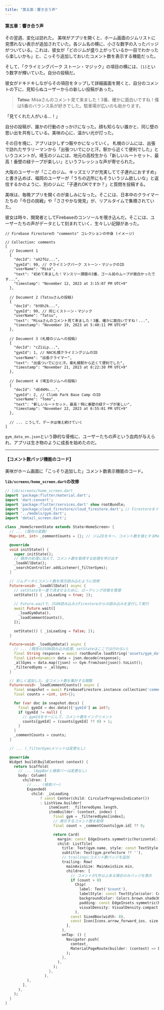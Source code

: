 ```yaml
---
title: "第五章：響き合う声"
---
```


#### **第五章：響き合う声**

その翌週、変化は訪れた。
美咲がアプリを開くと、ホーム画面のジムリストに見慣れない表示が追加されていた。各ジム名の横に、小さな数字の入ったバッジがついている。これは、彼女が「どのジムが盛り上がっているか一目でわかったら楽しいかも」と、こっそり追加しておいたコメント数を表示する機能だった。

そして、「クライミングパーク ストーン・マジック」の項目の横には、`[1]`という数字が輝いていた。自分の投稿だ。

彼女がドキドキしながらその項目をタップして詳細画面を開くと、自分のコメントの下に、見知らぬユーザーからの新しい投稿があった。

> **Tatsu:** Misaさんのコメント見て来ました！3番、確かに面白いですね！僕は5番のバランス系が好きでした。駐車場が広いのも助かります。

「見てくれた人がいる…！」

自分の投稿が、誰かの行動のきっかけになった。顔も知らない誰かと、同じ壁の思い出を共有している。美咲の心に、温かい光が灯った。

その日を境に、アプリは少しずつ賑やかになっていく。
札幌のジムには、出張で訪れたサラリーマンから「出張ついでにひと汗。駅から近くて便利でした」というコメントが。埼玉のジムには、地元の高校生から「新しいルートセット、最高！垂壁の緑テープが楽しい」というフレッシュな声が寄せられた。

大阪のユーザーが「ここのジム、キッズエリアが充実してて子連れにおすすめ」と書き込めば、福岡のユーザーが「うちの近所にもそういうジム欲しいな」と返信するかのように、別のジムに「子連れOKですか？」と質問を投稿する。

美咲は、毎晩アプリを開くのが楽しみになった。そこには、日本中のクライマーたちの「今日の挑戦」や「ささやかな発見」が、リアルタイムで集積されていた。

彼女は時々、開発者としてFirebaseのコンソールを覗き込んだ。そこには、ユーザーたちの声がデータとして刻まれていく、生々しい記録があった。

```
// Firebase Firestoreの "comments" コレクションの中身 (イメージ)

// Collection: comments
[
  // Document 1
  {
    "docId": "aX2fGz...",
    "gymId": 99, // クライミングパーク ストーン・マジックのID
    "userName": "Misa",
    "text": "初めて来ました！マンスリー課題の3番、ゴール前のムーブが面白かったです...",
    "timestamp": "November 12, 2023 at 3:15:07 PM UTC+9"
  },
  
  // Document 2 (Tatsuさんの投稿)
  {
    "docId": "bY8hJk...",
    "gymId": 99, // 同じくストーン・マジック
    "userName": "Tatsu",
    "text": "Misaさんのコメント見て来ました！3番、確かに面白いですね！...",
    "timestamp": "November 19, 2023 at 5:40:11 PM UTC+9"
  },

  // Document 3 (札幌のジムへの投稿)
  {
    "docId": "cZ1iLp...",
    "gymId": 1, // NAC札幌クライミングジムのID
    "userName": "出張クライマー",
    "text": "出張ついでにひと汗。東札幌駅から近くて便利でした",
    "timestamp": "November 21, 2023 at 8:22:30 PM UTC+9"
  },

  // Document 4 (埼玉のジムへの投稿)
  {
    "docId": "dE4kMn...",
    "gymId": 2, // Climb Park Base Camp のID
    "userName": "Tomo",
    "text": "新しいルートセット、最高！特に垂壁の緑テープが楽しい",
    "timestamp": "November 22, 2023 at 6:55:01 PM UTC+9"
  },
  
  // ... こうして、データは増え続けていく
]
```

`gym_data_en.json`という静的な骨格に、ユーザーたちの声という血肉が与えられ、アプリは生き物のように成長を始めたのだ。

---
#### **【コメント数バッジ機能のコード】**

美咲がホーム画面に「こっそり追加した」コメント数表示機能のコード。

**`lib/screens/home_screen.dart`の改修**

```dart
// lib/screens/home_screen.dart
import 'package:flutter/material.dart';
import 'dart:convert';
import 'package:flutter/services.dart' show rootBundle;
import 'package:cloud_firestore/cloud_firestore.dart'; // Firestoreをインポート
import '../models/gym.dart';
import 'detail_screen.dart';

class _HomeScreenState extends State<HomeScreen> {
  // ... (既存の変数)
  Map<int, int> _commentCounts = {}; // ジムIDをキー、コメント数を値とするMapを追加

  @override
  void initState() {
    super.initState();
    // 既存の処理に加えて、コメント数を取得する処理を呼び出す
    _loadAllData(); 
    _searchController.addListener(_filterGyms);
  }

  // ジムデータとコメント数を両方読み込むように改修
  Future<void> _loadAllData() async {
    // setStateを一度で済ませるために、ローディング状態を管理
    setState(() { _isLoading = true; });
    
    // Future.waitで、JSON読み込みとFirestoreからの読み込みを並行して実行
    await Future.wait([
      _loadGymData(),
      _loadCommentCounts(),
    ]);

    setState(() { _isLoading = false; });
  }

  Future<void> _loadGymData() async {
    // ... (既存のJSON読み込み処理、setStateはここでは行わない)
    final String response = await rootBundle.loadString('assets/gym_data_en.json');
    final List<dynamic> data = json.decode(response);
    _allGyms = data.map((json) => Gym.fromJson(json)).toList();
    _filteredGyms = _allGyms;
  }

  // 新しく追加した、全コメント数を集計する関数
  Future<void> _loadCommentCounts() async {
    final snapshot = await FirebaseFirestore.instance.collection('comments').get();
    final counts = <int, int>{};

    for (var doc in snapshot.docs) {
      final gymId = doc.data()['gymId'] as int?;
      if (gymId != null) {
        // gymIdをキーにして、コメント数をインクリメント
        counts[gymId] = (counts[gymId] ?? 0) + 1;
      }
    }
    _commentCounts = counts;
  }

  // ... (_filterGymsメソッドは変更なし)

  @override
  Widget build(BuildContext context) {
    return Scaffold(
      // ... (AppBarと検索バーは変更なし)
      body: Column(
        children: [
          // ... (検索バー)
          Expanded(
            child: _isLoading
                ? const Center(child: CircularProgressIndicator())
                : ListView.builder(
                    itemCount: _filteredGyms.length,
                    itemBuilder: (context, index) {
                      final gym = _filteredGyms[index];
                      // 表示するコメント数を取得
                      final count = _commentCounts[gym.id] ?? 0;

                      return Card(
                        margin: const EdgeInsets.symmetric(horizontal: 12, vertical: 6),
                        child: ListTile(
                          title: Text(gym.name, style: const TextStyle(fontWeight: FontWeight.bold)),
                          subtitle: Text(gym.prefecture ?? ''),
                          // trailingにコメント数バッジを追加
                          trailing: Row(
                            mainAxisSize: MainAxisSize.min,
                            children: [
                              // コメントが1件以上ある場合のみバッジを表示
                              if (count > 0)
                                Chip(
                                  label: Text('$count'),
                                  labelStyle: const TextStyle(color: Colors.white, fontSize: 12),
                                  backgroundColor: Colors.brown.shade300,
                                  padding: const EdgeInsets.symmetric(horizontal: 4, vertical: 0),
                                  visualDensity: VisualDensity.compact,
                                ),
                              const SizedBox(width: 8),
                              const Icon(Icons.arrow_forward_ios, size: 16, color: Colors.grey),
                            ],
                          ),
                          onTap: () {
                            Navigator.push(
                              context,
                              MaterialPageRoute(builder: (context) => DetailScreen(gym: gym)),
                            );
                          },
                        ),
                      );
                    },
                  ),
          ),
        ],
      ),
    );
  }
}

```